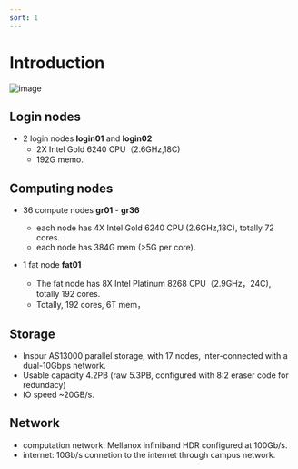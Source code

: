 ```yaml
---
sort: 1
---
```


# Introduction

![image](imgs/gravity.png)

## Login nodes
- 2 login nodes **login01** and **login02**
   - 2X Intel Gold 6240 CPU（2.6GHz,18C)
   - 192G memo.

## Computing nodes
- 36 compute nodes **gr01** - **gr36**
    - each node has 4X Intel Gold 6240 CPU (2.6GHz,18C), totally 72 cores.
    - each node has 384G mem (>5G per core).
    
- 1 fat node **fat01**
    - The fat node has 8X Intel Platinum 8268 CPU（2.9GHz，24C), totally 192 cores.
    - Totally, 192 cores, 6T mem，

## Storage
- Inspur AS13000 parallel storage, with 17 nodes, inter-connected with a dual-10Gbps network. 
- Usable capacity 4.2PB (raw 5.3PB, configured with 8:2 eraser code for redundacy)
- IO speed ~20GB/s.

## Network
- computation network: Mellanox infiniband HDR configured at 100Gb/s.
- internet: 10Gb/s connetion to the internet through campus network.




